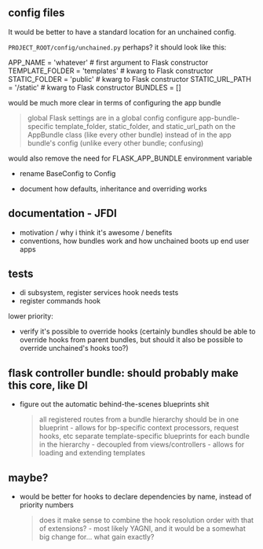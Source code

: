 config files
------------

It would be better to have a standard location for an unchained config.

`PROJECT_ROOT/config/unchained.py` perhaps? it should look like this:

APP_NAME = 'whatever'             # first argument to Flask constructor
TEMPLATE_FOLDER = 'templates'     # kwarg to Flask constructor
STATIC_FOLDER = 'public'          # kwarg to Flask constructor
STATIC_URL_PATH = '/static'       # kwarg to Flask constructor
BUNDLES = []

would be much more clear in terms of configuring the app bundle
> global Flask settings are in a global config
> configure app-bundle-specific template_folder, static_folder, and
  static_url_path on the AppBundle class (like every other bundle) instead
  of in the app bundle's config (unlike every other bundle; confusing)

would also remove the need for FLASK_APP_BUNDLE environment variable

* rename BaseConfig to Config

* document how defaults, inheritance and overriding works


documentation - JFDI
-------------

* motivation / why i think it's awesome / benefits
* conventions, how bundles work and how unchained boots up end user apps


tests
-----

* di subsystem, register services hook needs tests
* register commands hook

lower priority:
- verify it's possible to override hooks (certainly bundles should be able to override hooks from parent bundles, but should it also be possible to override unchained's hooks too?)


flask controller bundle: should probably make this core, like DI
----------------------------------------------------------------
- figure out the automatic behind-the-scenes blueprints shit
    > all registered routes from a bundle hierarchy should be in one blueprint
        - allows for bp-specific context processors, request hooks, etc
    > separate template-specific blueprints for each bundle in the hierarchy
        - decoupled from views/controllers
        - allows for loading and extending templates

maybe?
------
- would be better for hooks to declare dependencies by name, instead of priority numbers
    > does it make sense to combine the hook resolution order with that of extensions?
        - most likely YAGNI, and it would be a somewhat big change for... what gain exactly?
